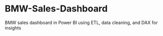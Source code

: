 # BMW-Sales-Dashboard
BMW sales dashboard in Power BI using ETL, data cleaning, and DAX for insights
